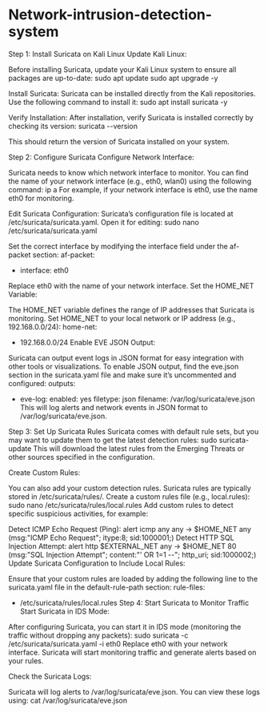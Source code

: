 # Network-intrusion-detection-system

Step 1: Install Suricata on Kali Linux
Update Kali Linux:

Before installing Suricata, update your Kali Linux system to ensure all packages are up-to-date:
sudo apt update
sudo apt upgrade -y

Install Suricata:
Suricata can be installed directly from the Kali repositories. Use the following command to install it:
sudo apt install suricata -y

Verify Installation:
After installation, verify Suricata is installed correctly by checking its version:
suricata --version

This should return the version of Suricata installed on your system.

Step 2: Configure Suricata
Configure Network Interface:

Suricata needs to know which network interface to monitor. You can find the name of your network interface (e.g., eth0, wlan0) using the following command:
ip a
For example, if your network interface is eth0, use the name eth0 for monitoring.

Edit Suricata Configuration:
Suricata’s configuration file is located at /etc/suricata/suricata.yaml. Open it for editing:
sudo nano /etc/suricata/suricata.yaml

Set the correct interface by modifying the interface field under the af-packet section:
af-packet:
  - interface: eth0

Replace eth0 with the name of your network interface.
Set the HOME_NET Variable:

The HOME_NET variable defines the range of IP addresses that Suricata is monitoring. Set HOME_NET to your local network or IP address (e.g., 192.168.0.0/24):
home-net:
  - 192.168.0.0/24
Enable EVE JSON Output:

Suricata can output event logs in JSON format for easy integration with other tools or visualizations. To enable JSON output, find the eve.json section in the suricata.yaml file and make sure it’s uncommented and configured:
outputs:
  - eve-log:
      enabled: yes
      filetype: json
      filename: /var/log/suricata/eve.json
This will log alerts and network events in JSON format to /var/log/suricata/eve.json.

Step 3: Set Up Suricata Rules
Suricata comes with default rule sets, but you may want to update them to get the latest detection rules:
sudo suricata-update
This will download the latest rules from the Emerging Threats or other sources specified in the configuration.

Create Custom Rules:

You can also add your custom detection rules. Suricata rules are typically stored in /etc/suricata/rules/. Create a custom rules file (e.g., local.rules):
sudo nano /etc/suricata/rules/local.rules
Add custom rules to detect specific suspicious activities, for example:

Detect ICMP Echo Request (Ping):
alert icmp any any -> $HOME_NET any (msg:"ICMP Echo Request"; itype:8; sid:1000001;)
Detect HTTP SQL Injection Attempt:
alert http $EXTERNAL_NET any -> $HOME_NET 80 (msg:"SQL Injection Attempt"; content:"' OR 1=1 --"; http_uri; sid:1000002;)
Update Suricata Configuration to Include Local Rules:

Ensure that your custom rules are loaded by adding the following line to the suricata.yaml file in the default-rule-path section:
rule-files:
  - /etc/suricata/rules/local.rules
Step 4: Start Suricata to Monitor Traffic
Start Suricata in IDS Mode:

After configuring Suricata, you can start it in IDS mode (monitoring the traffic without dropping any packets):
sudo suricata -c /etc/suricata/suricata.yaml -i eth0
Replace eth0 with your network interface. Suricata will start monitoring traffic and generate alerts based on your rules.

Check the Suricata Logs:

Suricata will log alerts to /var/log/suricata/eve.json. You can view these logs using:
cat /var/log/suricata/eve.json
